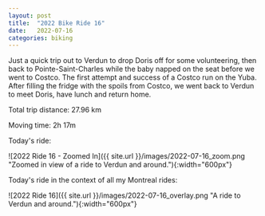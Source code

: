 ```yaml
---
layout: post
title:  "2022 Bike Ride 16"
date:   2022-07-16
categories: biking
---
```


Just a quick trip out to Verdun to drop Doris off for some volunteering, then back to Pointe-Saint-Charles while the baby napped on the seat before we went to Costco. The first attempt and success of a Costco run on the Yuba. After filling the fridge with the spoils from Costco, we went back to Verdun to meet Doris, have lunch and return home.

Total trip distance: 27.96 km

Moving time: 2h 17m

Today's ride:

![2022 Ride 16 - Zoomed In]({{ site.url }}/images/2022-07-16_zoom.png "Zoomed in view of a ride to Verdun and around."){:width="600px"}

Today's ride in the context of all my Montreal rides:

![2022 Ride 16]({{ site.url }}/images/2022-07-16_overlay.png "A ride to Verdun and around."){:width="600px"}

